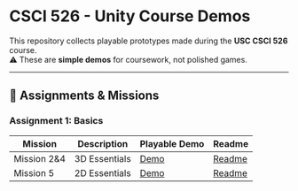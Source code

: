 # CSCI 526 - Unity Course Demos

This repository collects playable prototypes made during the **USC CSCI 526** course.  
⚠️ These are **simple demos** for coursework, not polished games.

---

## 📂 Assignments & Missions

### Assignment 1: Basics

| Mission    | Description | Playable Demo | Readme |
|------------|-------------|---------------|--------|
| Mission 2&4 | 3D Essentials | [Demo](https://siweihu.github.io/game_design/Assignments/hw_1/3D_essentials/) | [Readme](https://github.com/siweihu/game_design/tree/main/Assignments/hw_1/3D_essentials) |
| Mission 5 | 2D Essentials | [Demo](https://siweihu.github.io/game_design/Assignments/hw_1/2D_Essentials/) | [Readme](https://github.com/siweihu/game_design/tree/main/Assignments/hw_1/2D_Essentials) |

